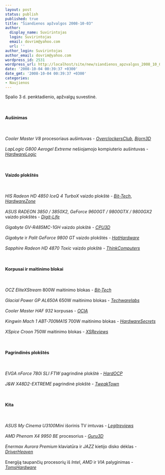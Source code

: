 ```yaml
---
layout: post
status: publish
published: true
title: "Šiandienos apžvalgos 2008-10-03"
author:
  display_name: Suvirintojas
  login: Suvirintojas
  email: dovrim@yahoo.com
  url: ''
author_login: Suvirintojas
author_email: dovrim@yahoo.com
wordpress_id: 2531
wordpress_url: http://localhost/site/new/siandienos_apzvalgos_2008_10_03/
date: '2008-10-04 00:39:37 +0300'
date_gmt: '2008-10-04 00:39:37 +0300'
categories:
- Naujienos
---
```

<p>Spalio 3 d. penktadienio, apžvalgų suvestinė.<br />
<br><br />
<br><b>Aušinimas</b><br />
<br><br />
<br><i>Cooler Master V8</i> procesoriaus aušintuvas - <a class="ns" href="http://www.overclockersclub.com/reviews/cm_v8/"><i>OverclockersClub</i></a>, <a class="ns" href="http://www.bjorn3d.com/read.php?cID=1348"><i>Bjorn3D</i></a><br />
<br><i>LapLogic G800 Aerogel Extreme</i> nešiojamojo kompiuterio aušintuvas - <a class="ns" href="http://www.hardwarelogic.com/news/137/ARTICLE/4463/2008-10-03.html"><i>HardwareLogic</i></a><br />
<br><br />
<br><b>Vaizdo plokštės</b><br />
<br><br />
<br><i>HIS Radeon HD 4850 IceQ 4 TurboX</i> vaizdo plokštė - <a class="ns" href="http://www.bit-tech.net/hardware/2008/10/03/his-radeon-hd-4850-iceq-4-turbox-512mb/1"><i>Bit-Tech</i></a>, <a class="ns" href="http://www.hardwarezone.com/articles/view.php?cid=3&id=2709"><i>HardwareZone</i></a><br />
<br><i>ASUS RADEON 3850 / 3850X2, GeForce 9600GT / 9800GTX / 9800GX2</i> vaizdo plokštės - <a class="ns" href="http://www.digit-life.com/articles3/video/asus-8-p1.html"><i>Digit-Life</i></a><br />
<br><i>Gigabyte GV-R485MC-1GH</i> vaizdo plokštė - <a class="ns" href="http://www.cpu3d.com/review/5924-1/gigabyte-gv-r485mc-1gh-graphic-card/introduction.html"><i>CPU3D</i></a><br />
<br><i>Gigabyte</i> ir <i>Palit GeForce 9800 GT</i> vaizdo plokštės - <a class="ns" href="http://hothardware.com/Articles/Gigabyte-and-Palit-GeForce-9800-GT-Face-Off/"><i>HotHardware</i></a><br />
<br><i>Sapphire Radeon HD 4870 Toxic</i> vaizdo plokštė - <a class="ns" href="http://www.thinkcomputers.org/index.php?x=reviews&id=852"><i>ThinkComputers</i></a><br />
<br><br />
<br><b>Korpusai ir maitinimo blokai</b><br />
<br><br />
<br><i>OCZ EliteXStream</i> 800W maitinimo blokas - <a class="ns" href="http://www.bit-tech.net/hardware/2008/10/03/ocz-elitexstream-800w-psu/1"><i>Bit-Tech</i></a><br />
<br><i>Glacial Power GP AL650A</i> 650W maitinimo blokas - <a class="ns" href="http://www.techwarelabs.com/reviews/PowerSupply/GlacialPower-AL650A/"><i>Techwarelabs</i></a><br />
<br><i>Cooler Master HAF 932</i> korpusas - <a class="ns" href="http://www.ocia.net/reviews/cmhaf932/page1.shtml"><i>OCIA</i></a><br />
<br><i>Kingwin Mach 1 ABT-700MA1S</i> 700W maitinimo blokas - <a class="ns" href="http://www.hardwaresecrets.com/article/624"><i>HardwareSecrets</i></a><br />
<br><i>XSpice Croon</i> 750W maitinimo blokas - <a class="ns" href="http://www.xsreviews.co.uk/reviews/power-supply-units/xspice-croon-750w/"><i>XSReviews</i></a><br />
<br><br />
<br><b>Pagrindinės plokštės</b><br />
<br><br />
<br><i>EVGA nForce 780i SLI FTW</i> pagrindinė plokštė - <a class="ns" href="http://enthusiast.hardocp.com/article.html?art=MTU1NSwxLCxoZW50aHVzaWFzdA=="><i>HardOCP</i></a><br />
<br><i>J&W X48D2-EXTREME</i> pagrindinė plokštė - <a class="ns" href="http://www.tweaktown.com/reviews/1615/j_w_x48d2_extreme_motherboard/index.html"><i>TweakTown</i></a><br />
<br><br />
<br><b>Kita</b><br />
<br><br />
<br><i>ASUS My Cinema U3100Mini</i> išorinis TV imtuvas - <a class="ns" href="http://www.legitreviews.com/article/791/1/"><i>Legitreviews</i></a><br />
<br><i>AMD Phenom X4 9950 BE</i> procesorius - <a class="ns" href="http://guru3d.com/article/amd-phenom-x4-9950-be-processor-tested/"><i>Guru3D</i></a><br />
<br><i>Enermax Aurora Premium</i> klaviatūra ir <i>JAZZ</i> kietijo disko dėklas - <a class="ns" href="http://www.driverheaven.net/reviews.php?reviewid=639"><i>DriverHeaven</i></a><br />
<br>Energiją taupančių procesorių iš <i>Intel</i>, <i>AMD</i> ir <i>VIA</i> palyginimas - <a class="ns" href="http://www.tomshardware.com/reviews/Athlon-Atom-Nano-power,2036.html"><i>TomsHardware</i></a><br />
<br><br />
<br><br />
<br></p>
